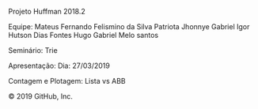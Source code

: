 Projeto Huffman 2018.2

Equipe:
Mateus Fernando Felismino da Silva Patriota
Jhonnye Gabriel
Igor Hutson Dias Fontes
Hugo Gabriel Melo santos


Seminário:
Trie

Apresentação:
Dia: 27/03/2019

Contagem e Plotagem:
Lista vs ABB

© 2019 GitHub, Inc.
